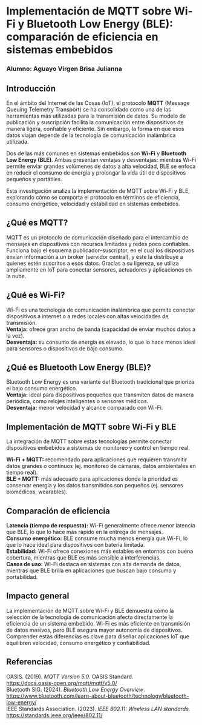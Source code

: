# Implementación de MQTT sobre Wi-Fi y Bluetooth Low Energy (BLE): comparación de eficiencia en sistemas embebidos  
### Alumno: Aguayo Virgen Brisa Julianna  

## Introducción  
En el ámbito del Internet de las Cosas (IoT), el protocolo **MQTT** (Message Queuing Telemetry Transport) se ha consolidado como una de las herramientas más utilizadas para la transmisión de datos. Su modelo de publicación y suscripción facilita la comunicación entre dispositivos de manera ligera, confiable y eficiente. Sin embargo, la forma en que esos datos viajan depende de la tecnología de comunicación inalámbrica utilizada.  

Dos de las más comunes en sistemas embebidos son **Wi-Fi** y **Bluetooth Low Energy (BLE)**. Ambas presentan ventajas y desventajas: mientras Wi-Fi permite enviar grandes volúmenes de datos a alta velocidad, BLE se enfoca en reducir el consumo de energía y prolongar la vida útil de dispositivos pequeños y portátiles.  

Esta investigación analiza la implementación de MQTT sobre Wi-Fi y BLE, explorando cómo se comporta el protocolo en términos de eficiencia, consumo energético, velocidad y estabilidad en sistemas embebidos.  

## ¿Qué es MQTT? 
MQTT es un protocolo de comunicación diseñado para el intercambio de mensajes en dispositivos con recursos limitados y redes poco confiables.
Funciona bajo el esquema publicador–suscriptor, en el cual los dispositivos envían información a un broker (servidor central), y este la distribuye
a quienes estén suscritos a esos datos. Gracias a su ligereza, se utiliza ampliamente en IoT para conectar sensores, actuadores y aplicaciones en la nube.  

## ¿Qué es Wi-Fi?  
Wi-Fi es una tecnología de comunicación inalámbrica que permite conectar dispositivos a internet o a redes locales con altas velocidades de transmisión.  
 **Ventaja:** ofrece gran ancho de banda (capacidad de enviar muchos datos a la vez).  
 **Desventaja:** su consumo de energía es elevado, lo que lo hace menos ideal para sensores o dispositivos de bajo consumo.  

## ¿Qué es Bluetooth Low Energy (BLE)?  
Bluetooth Low Energy es una variante del Bluetooth tradicional que prioriza el bajo consumo energético.  
 **Ventaja:** ideal para dispositivos pequeños que transmiten datos de manera periódica, como relojes inteligentes o sensores médicos.  
 **Desventaja:** menor velocidad y alcance comparado con Wi-Fi.  

## Implementación de MQTT sobre Wi-Fi y BLE  
La integración de MQTT sobre estas tecnologías permite conectar dispositivos embebidos a sistemas de monitoreo y control en tiempo real.  

 **Wi-Fi + MQTT:** recomendado para aplicaciones que requieren transmitir datos grandes o continuos (ej. monitoreo de cámaras, datos ambientales en tiempo real).  
 **BLE + MQTT:** más adecuado para aplicaciones donde la prioridad es conservar energía y los datos transmitidos son pequeños (ej. sensores biomédicos, wearables).  

## Comparación de eficiencia  
 **Latencia (tiempo de respuesta):** Wi-Fi generalmente ofrece menor latencia que BLE, lo que lo hace más rápido en la entrega de mensajes.  
  **Consumo energético:** BLE consume mucha menos energía que Wi-Fi, lo que lo hace ideal para dispositivos con batería limitada.  
  **Estabilidad:** Wi-Fi ofrece conexiones más estables en entornos con buena cobertura, mientras que BLE es más sensible a interferencias.  
  **Casos de uso:** Wi-Fi destaca en sistemas con alta demanda de datos, mientras que BLE brilla en aplicaciones que buscan bajo consumo y portabilidad.  

## Impacto general  
La implementación de MQTT sobre Wi-Fi y BLE demuestra cómo la selección de la tecnología de comunicación afecta directamente la eficiencia de un sistema embebido. Wi-Fi es más eficiente en transmisión de datos masivos, pero BLE asegura mayor autonomía de dispositivos. Comprender estas diferencias es clave para diseñar aplicaciones IoT que equilibren velocidad, consumo energético y confiabilidad.  

## Referencias  
  OASIS. (2019). *MQTT Version 5.0*. OASIS Standard.  
  https://docs.oasis-open.org/mqtt/mqtt/v5.0/  
  Bluetooth SIG. (2024). *Bluetooth Low Energy Overview*.  
  https://www.bluetooth.com/learn-about-bluetooth/technology/bluetooth-low-energy/  
  IEEE Standards Association. (2023). *IEEE 802.11: Wireless LAN standards*.  
  https://standards.ieee.org/ieee/802.11/  
